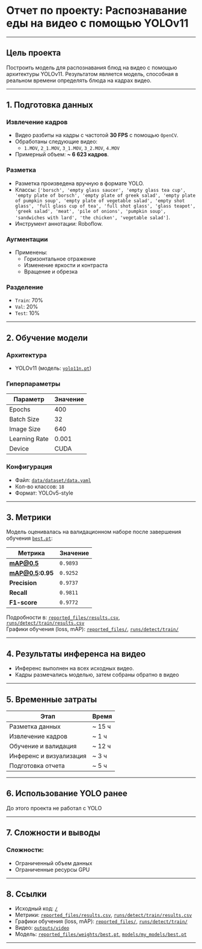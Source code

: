 # Отчет по проекту: Распознавание еды на видео с помощью YOLOv11

---

## Цель проекта

Построить модель для распознавания блюд на видео с помощью архитектуры YOLOv11. Результатом является модель, способная в реальном времени определять блюда на кадрах видео.

---

## 1. Подготовка данных

### Извлечение кадров
- Видео разбиты на кадры с частотой **30 FPS** с помощью `OpenCV`.
- Обработаны следующие видео:
  - `1.MOV`, `2_1.MOV`, `3_1.MOV`, `3_2.MOV`, `4.MOV`
- Примерный объем: **~ 6 623 кадров**.

### Разметка
- Разметка произведена вручную в формате YOLO.
- Классы: `['borsch', 'empty glass saucer', 'empty glass tea cup', 'empty plate of borsch', 'empty plate of greek salad', 'empty plate of pumpkin soup', 'empty plate of vegetable salad', 'empty shot glass', 'full glass cup of tea', 'full shot glass', 'glass teapot', 'greek salad', 'meat', 'pile of onions', 'pumpkin soup', 'sandwiches with lard', 'the chicken', 'vegetable salad']`.
- Инструмент аннотации: Roboflow.

### Аугментации
- Применены:
  - Горизонтальное отражение
  - Изменение яркости и контраста
  - Вращение и обрезка

### Разделение
- `Train`: 70%  
- `Val`: 20%  
- `Test`: 10%

---

## 2. Обучение модели

### Архитектура
- YOLOv11 (модель: [`yolo11n.pt`](./models/default/yolo11n.pt))

### Гиперпараметры

| Параметр     | Значение   |
|--------------|------------|
| Epochs       | 400        |
| Batch Size   | 32         |
| Image Size   | 640        |
| Learning Rate| 0.001      |
| Device       | CUDA       |

### Конфигурация
- Файл: [`data/dataset/data.yaml`](./data/dataset/data.yaml)  
- Кол-во классов: `18`
- Формат: YOLOv5-style

---

## 3. Метрики

Модель оценивалась на валидационном наборе после завершения обучения [`best.pt`](./reported_files/weights/best.pt):

| Метрика         | Значение     |
|-----------------|--------------|
| **mAP@0.5**     | `0.9893`     |
| **mAP@0.5:0.95**| `0.9252`     |
| **Precision**   | `0.9737`     |
| **Recall**      | `0.9811`     |
| **F1-score**    | `0.9772`     |

Подробности в: [`reported_files/results.csv`](./reported_files/results.csv), [`runs/detect/train/results.csv`](./runs/detect/train/results.csv)  
Графики обучения (loss, mAP): [`reported_files/`](./reported_files/), [`runs/detect/train/`](./runs/detect/train/)

---

## 4. Результаты инференса на видео

- Инференс выполнен на всех исходных видео.
- Кадры размечались моделью, затем собраны обратно в видео

---

## 5. Временные затраты

| Этап                     | Время         |
|--------------------------|---------------|
| Разметка данных          | ~ 15 ч        |
| Извлечение кадров        | ~ 1 ч         |
| Обучение и валидация     | ~ 12 ч        |
| Инференс и визуализация  | ~ 3 ч         |
| Подготовка отчета        | ~ 5 ч         |

---

## 6. Использование YOLO ранее
До этого проекта не работал с YOLO

---

## 7. Сложности и выводы

### Сложности:
- Ограниченный объем данных
- Ограниченные ресурсы GPU

---

## 8. Ссылки
- Исходный код: [`/`](./)
- Метрики: [`reported_files/results.csv`](./reported_files/results.csv), [`runs/detect/train/results.csv`](./runs/detect/train/results.csv)
- Графики обучения (loss, mAP): [`reported_files/`](./reported_files/), [`runs/detect/train/`](./runs/detect/train/)
- Видео: [`outputs/video`](./outputs/video)
- Модель: [`reported_files/weights/best.pt`](./reported_files/weights/best.pt), [`models/my_models/best.pt`](./models/my_models/best.pt)

---

